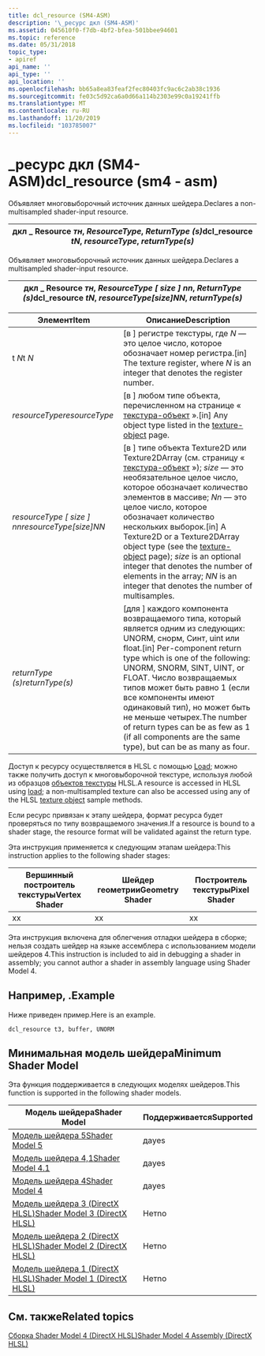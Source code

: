 ```yaml
---
title: dcl_resource (SM4-ASM)
description: '\_ресурс дкл (SM4-ASM)'
ms.assetid: 045610f0-f7db-4bf2-bfea-501bbee94601
ms.topic: reference
ms.date: 05/31/2018
topic_type:
- apiref
api_name: ''
api_type: ''
api_location: ''
ms.openlocfilehash: bb65a8ea83feaf2fec80403fc9ac6c2ab38c1936
ms.sourcegitcommit: fe03c5d92ca6a0d66a114b2303e99c0a19241ffb
ms.translationtype: MT
ms.contentlocale: ru-RU
ms.lasthandoff: 11/20/2019
ms.locfileid: "103785007"
---
```

# <a name="dcl_resource-sm4---asm"></a><span data-ttu-id="e7f51-103">\_ресурс дкл (SM4-ASM)</span><span class="sxs-lookup"><span data-stu-id="e7f51-103">dcl\_resource (sm4 - asm)</span></span>

<span data-ttu-id="e7f51-104">Объявляет многовыборочный источник данных шейдера.</span><span class="sxs-lookup"><span data-stu-id="e7f51-104">Declares a non-multisampled shader-input resource.</span></span>



| <span data-ttu-id="e7f51-105">дкл \_ Resource *тн*, *ResourceType*, *ReturnType (s)*</span><span class="sxs-lookup"><span data-stu-id="e7f51-105">dcl\_resource *tN*, *resourceType*, *returnType(s)*</span></span> |
|-----------------------------------------------------|



 

<span data-ttu-id="e7f51-106">Объявляет многовыборочный источник данных шейдера.</span><span class="sxs-lookup"><span data-stu-id="e7f51-106">Declares a multisampled shader-input resource.</span></span>



| <span data-ttu-id="e7f51-107">дкл \_ Resource *тн*, *ResourceType \[ size \] nn*, *ReturnType (s)*</span><span class="sxs-lookup"><span data-stu-id="e7f51-107">dcl\_resource *tN*, *resourceType\[size\]NN*, *returnType(s)*</span></span> |
|---------------------------------------------------------------|



 



| <span data-ttu-id="e7f51-108">Элемент</span><span class="sxs-lookup"><span data-stu-id="e7f51-108">Item</span></span>                                                                                                                                                     | <span data-ttu-id="e7f51-109">Описание</span><span class="sxs-lookup"><span data-stu-id="e7f51-109">Description</span></span>                                                                                                                                                                                                                                                              |
|----------------------------------------------------------------------------------------------------------------------------------------------------------|--------------------------------------------------------------------------------------------------------------------------------------------------------------------------------------------------------------------------------------------------------------------------|
| <span data-ttu-id="e7f51-110"><span id="tN"></span><span id="tn"></span><span id="TN"></span>t *N*</span><span class="sxs-lookup"><span data-stu-id="e7f51-110"><span id="tN"></span><span id="tn"></span><span id="TN"></span>t *N*</span></span><br/>                                                                           | <span data-ttu-id="e7f51-111">\[в \] регистре текстуры, где *N* — это целое число, которое обозначает номер регистра.</span><span class="sxs-lookup"><span data-stu-id="e7f51-111">\[in\] The texture register, where *N* is an integer that denotes the register number.</span></span><br/>                                                                                                                                                                        |
| <span data-ttu-id="e7f51-112"><span id="resourceType"></span><span id="resourcetype"></span><span id="RESOURCETYPE"></span>*resourceType*</span><span class="sxs-lookup"><span data-stu-id="e7f51-112"><span id="resourceType"></span><span id="resourcetype"></span><span id="RESOURCETYPE"></span>*resourceType*</span></span><br/>                                   | <span data-ttu-id="e7f51-113">\[в \] любом типе объекта, перечисленном на странице « [текстура-объект](dx-graphics-hlsl-to-type.md) ».</span><span class="sxs-lookup"><span data-stu-id="e7f51-113">\[in\] Any object type listed in the [texture-object](dx-graphics-hlsl-to-type.md) page.</span></span><br/>                                                                                                                                                                     |
| <span data-ttu-id="e7f51-114"><span id="resourceType_size_NN"></span><span id="resourcetype_size_nn"></span><span id="RESOURCETYPE_SIZE_NN"></span>*resourceType \[ size \] nn*</span><span class="sxs-lookup"><span data-stu-id="e7f51-114"><span id="resourceType_size_NN"></span><span id="resourcetype_size_nn"></span><span id="RESOURCETYPE_SIZE_NN"></span>*resourceType\[size\]NN*</span></span><br/> | <span data-ttu-id="e7f51-115">\[в \] типе объекта Texture2D или Texture2DArray (см. страницу « [текстура-объект](dx-graphics-hlsl-to-type.md) »); *size* — это необязательное целое число, которое обозначает количество элементов в массиве; *Nn* — это целое число, которое обозначает количество нескольких выборок.</span><span class="sxs-lookup"><span data-stu-id="e7f51-115">\[in\] A Texture2D or a Texture2DArray object type (see the [texture-object](dx-graphics-hlsl-to-type.md) page); *size* is an optional integer that denotes the number of elements in the array; *NN* is an integer that denotes the number of multisamples.</span></span><br/> |
| <span data-ttu-id="e7f51-116"><span id="returnType_s_"></span><span id="returntype_s_"></span><span id="RETURNTYPE_S_"></span>*returnType (s)*</span><span class="sxs-lookup"><span data-stu-id="e7f51-116"><span id="returnType_s_"></span><span id="returntype_s_"></span><span id="RETURNTYPE_S_"></span>*returnType(s)*</span></span><br/>                               | <span data-ttu-id="e7f51-117">\[для \] каждого компонента возвращаемого типа, который является одним из следующих: UNORM, снорм, Синт, uint или float.</span><span class="sxs-lookup"><span data-stu-id="e7f51-117">\[in\] Per-component return type which is one of the following: UNORM, SNORM, SINT, UINT, or FLOAT.</span></span> <span data-ttu-id="e7f51-118">Число возвращаемых типов может быть равно 1 (если все компоненты имеют одинаковый тип), но может быть не меньше четырех.</span><span class="sxs-lookup"><span data-stu-id="e7f51-118">The number of return types can be as few as 1 (if all components are the same type), but can be as many as four.</span></span><br/>                                          |



 

<span data-ttu-id="e7f51-119">Доступ к ресурсу осуществляется в HLSL с помощью [Load](dx-graphics-hlsl-to-load.md); можно также получить доступ к многовыборочной текстуре, используя любой из образцов [объектов текстуры](dx-graphics-hlsl-to-type.md) HLSL.</span><span class="sxs-lookup"><span data-stu-id="e7f51-119">A resource is accessed in HLSL using [load](dx-graphics-hlsl-to-load.md); a non-multisampled texture can also be accessed using any of the HLSL [texture object](dx-graphics-hlsl-to-type.md) sample methods.</span></span>

<span data-ttu-id="e7f51-120">Если ресурс привязан к этапу шейдера, формат ресурса будет проверяться по типу возвращаемого значения.</span><span class="sxs-lookup"><span data-stu-id="e7f51-120">If a resource is bound to a shader stage, the resource format will be validated against the return type.</span></span>

<span data-ttu-id="e7f51-121">Эта инструкция применяется к следующим этапам шейдера:</span><span class="sxs-lookup"><span data-stu-id="e7f51-121">This instruction applies to the following shader stages:</span></span>



| <span data-ttu-id="e7f51-122">Вершинный построитель текстуры</span><span class="sxs-lookup"><span data-stu-id="e7f51-122">Vertex Shader</span></span> | <span data-ttu-id="e7f51-123">Шейдер геометрии</span><span class="sxs-lookup"><span data-stu-id="e7f51-123">Geometry Shader</span></span> | <span data-ttu-id="e7f51-124">Построитель текстуры</span><span class="sxs-lookup"><span data-stu-id="e7f51-124">Pixel Shader</span></span> |
|---------------|-----------------|--------------|
| <span data-ttu-id="e7f51-125">x</span><span class="sxs-lookup"><span data-stu-id="e7f51-125">x</span></span>             | <span data-ttu-id="e7f51-126">x</span><span class="sxs-lookup"><span data-stu-id="e7f51-126">x</span></span>               | <span data-ttu-id="e7f51-127">x</span><span class="sxs-lookup"><span data-stu-id="e7f51-127">x</span></span>            |



 

<span data-ttu-id="e7f51-128">Эта инструкция включена для облегчения отладки шейдера в сборке; нельзя создать шейдер на языке ассемблера с использованием модели шейдеров 4.</span><span class="sxs-lookup"><span data-stu-id="e7f51-128">This instruction is included to aid in debugging a shader in assembly; you cannot author a shader in assembly language using Shader Model 4.</span></span>

## <a name="example"></a><span data-ttu-id="e7f51-129">Например, .</span><span class="sxs-lookup"><span data-stu-id="e7f51-129">Example</span></span>

<span data-ttu-id="e7f51-130">Ниже приведен пример.</span><span class="sxs-lookup"><span data-stu-id="e7f51-130">Here is an example.</span></span>


```
dcl_resource t3, buffer, UNORM
```



## <a name="minimum-shader-model"></a><span data-ttu-id="e7f51-131">Минимальная модель шейдера</span><span class="sxs-lookup"><span data-stu-id="e7f51-131">Minimum Shader Model</span></span>

<span data-ttu-id="e7f51-132">Эта функция поддерживается в следующих моделях шейдеров.</span><span class="sxs-lookup"><span data-stu-id="e7f51-132">This function is supported in the following shader models.</span></span>



| <span data-ttu-id="e7f51-133">Модель шейдера</span><span class="sxs-lookup"><span data-stu-id="e7f51-133">Shader Model</span></span>                                              | <span data-ttu-id="e7f51-134">Поддерживается</span><span class="sxs-lookup"><span data-stu-id="e7f51-134">Supported</span></span> |
|-----------------------------------------------------------|-----------|
| [<span data-ttu-id="e7f51-135">Модель шейдера 5</span><span class="sxs-lookup"><span data-stu-id="e7f51-135">Shader Model 5</span></span>](d3d11-graphics-reference-sm5.md)        | <span data-ttu-id="e7f51-136">да</span><span class="sxs-lookup"><span data-stu-id="e7f51-136">yes</span></span>       |
| [<span data-ttu-id="e7f51-137">Модель шейдера 4,1</span><span class="sxs-lookup"><span data-stu-id="e7f51-137">Shader Model 4.1</span></span>](dx-graphics-hlsl-sm4.md)              | <span data-ttu-id="e7f51-138">да</span><span class="sxs-lookup"><span data-stu-id="e7f51-138">yes</span></span>       |
| [<span data-ttu-id="e7f51-139">Модель шейдера 4</span><span class="sxs-lookup"><span data-stu-id="e7f51-139">Shader Model 4</span></span>](dx-graphics-hlsl-sm4.md)                | <span data-ttu-id="e7f51-140">да</span><span class="sxs-lookup"><span data-stu-id="e7f51-140">yes</span></span>       |
| [<span data-ttu-id="e7f51-141">Модель шейдера 3 (DirectX HLSL)</span><span class="sxs-lookup"><span data-stu-id="e7f51-141">Shader Model 3 (DirectX HLSL)</span></span>](dx-graphics-hlsl-sm3.md) | <span data-ttu-id="e7f51-142">Нет</span><span class="sxs-lookup"><span data-stu-id="e7f51-142">no</span></span>        |
| [<span data-ttu-id="e7f51-143">Модель шейдера 2 (DirectX HLSL)</span><span class="sxs-lookup"><span data-stu-id="e7f51-143">Shader Model 2 (DirectX HLSL)</span></span>](dx-graphics-hlsl-sm2.md) | <span data-ttu-id="e7f51-144">Нет</span><span class="sxs-lookup"><span data-stu-id="e7f51-144">no</span></span>        |
| [<span data-ttu-id="e7f51-145">Модель шейдера 1 (DirectX HLSL)</span><span class="sxs-lookup"><span data-stu-id="e7f51-145">Shader Model 1 (DirectX HLSL)</span></span>](dx-graphics-hlsl-sm1.md) | <span data-ttu-id="e7f51-146">Нет</span><span class="sxs-lookup"><span data-stu-id="e7f51-146">no</span></span>        |



 

## <a name="related-topics"></a><span data-ttu-id="e7f51-147">См. также</span><span class="sxs-lookup"><span data-stu-id="e7f51-147">Related topics</span></span>

<dl> <dt>

[<span data-ttu-id="e7f51-148">Сборка Shader Model 4 (DirectX HLSL)</span><span class="sxs-lookup"><span data-stu-id="e7f51-148">Shader Model 4 Assembly (DirectX HLSL)</span></span>](dx-graphics-hlsl-sm4-asm.md)
</dt> </dl>

 

 





